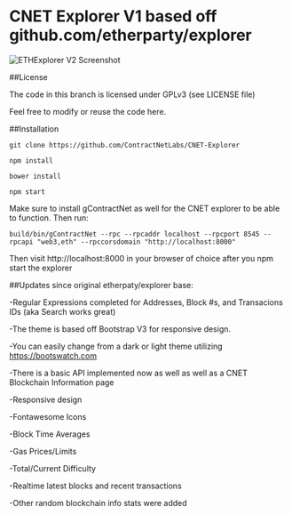 # CNET Explorer V1 based off github.com/etherparty/explorer

![ETHExplorer V2 Screenshot](http://i.imgur.com/wgROAS9.png)

##License

The code in this branch is licensed under GPLv3 (see LICENSE file)

Feel free to modify or reuse the code here.

##Installation

`git clone https://github.com/ContractNetLabs/CNET-Explorer`

`npm install`

`bower install`

`npm start`

Make sure to install gContractNet as well for the CNET explorer to be able to function. Then run:

`build/bin/gContractNet --rpc --rpcaddr localhost --rpcport 8545 --rpcapi "web3,eth" --rpccorsdomain "http://localhost:8000"`

Then visit http://localhost:8000 in your browser of choice after you npm start the explorer

##Updates since original etherpaty/explorer base:

-Regular Expressions completed for Addresses, Block #s, and Transacions IDs (aka Search works great)

-The theme is based off Bootstrap V3 for responsive design.

-You can easily change from a dark or light theme utilizing https://bootswatch.com

-There is a basic API implemented now as well as well as a CNET Blockchain Information page

-Responsive design

-Fontawesome Icons

-Block Time Averages

-Gas Prices/Limits

-Total/Current Difficulty

-Realtime latest blocks and recent transactions

-Other random blockchain info stats were added

